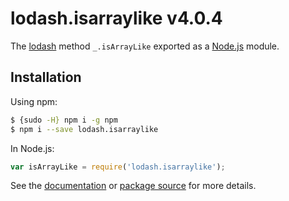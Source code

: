 # lodash.isarraylike v4.0.4

The [lodash](https://lodash.com/) method `_.isArrayLike` exported as a [Node.js](https://nodejs.org/) module.

## Installation

Using npm:
```bash
$ {sudo -H} npm i -g npm
$ npm i --save lodash.isarraylike
```

In Node.js:
```js
var isArrayLike = require('lodash.isarraylike');
```

See the [documentation](https://lodash.com/docs#isArrayLike) or [package source](https://github.com/lodash/lodash/blob/4.0.4-npm-packages/lodash.isarraylike) for more details.
